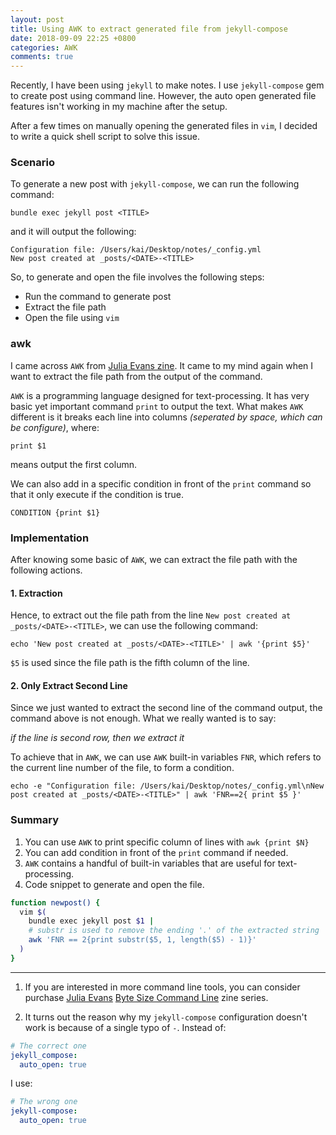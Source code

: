 ```yaml
---
layout: post
title: Using AWK to extract generated file from jekyll-compose
date: 2018-09-09 22:25 +0800
categories: AWK
comments: true
---
```


Recently, I have been using `jekyll` to make notes. I use `jekyll-compose`
gem to create post using command line. However, the auto open generated file
features isn't working in my machine after the setup.

After a few times on manually opening the generated files in `vim`, I decided
to write a quick shell script to solve this issue.

### Scenario
To generate a new post with `jekyll-compose`, we can run the following command:
```
bundle exec jekyll post <TITLE>
```

and it will output the following:

```
Configuration file: /Users/kai/Desktop/notes/_config.yml
New post created at _posts/<DATE>-<TITLE>
```

So, to generate and open the file involves the following steps:

- Run the command to generate post
- Extract the file path
- Open the file using `vim`

### awk
I came across `AWK` from [Julia Evans zine][1]. It came to my mind again when I want
to extract the file path from the output of the command.

`AWK` is a programming language designed for text-processing. It has very basic
yet important command `print` to output the text. What makes `AWK` different is
it breaks each line into columns _(seperated by space, which can be configure)_, where:

```
print $1
```

means output the first column.

We can also add in a specific condition in front of the `print` command so that
it only execute if the condition is true.

```
CONDITION {print $1}
```

### Implementation
After knowing some basic of `AWK`, we can extract the file path with the
following actions.

#### 1. Extraction
Hence, to extract out the file path from the line `New post created at _posts/<DATE>-<TITLE>`,
we can use the following command:

```
echo 'New post created at _posts/<DATE>-<TITLE>' | awk '{print $5}'
```

`$5` is used since the file path is the fifth column of the line.

#### 2. Only Extract Second Line
Since we just wanted to extract the second line of the command output, the
command above is not enough. What we really wanted is to say:

_if the line is second row, then we extract it_

To achieve that in `AWK`, we can use `AWK` built-in variables `FNR`, which
refers to the current line number of the file, to form a condition.

```
echo -e "Configuration file: /Users/kai/Desktop/notes/_config.yml\nNew post created at _posts/<DATE>-<TITLE>" | awk 'FNR==2{ print $5 }'
```

### Summary
1. You can use `AWK` to print specific column of lines with `awk {print $N}`
2. You can add condition in front of the `print` command if needed.
3. `AWK` contains a handful of built-in variables that are useful for
   text-processing.
4. Code snippet to generate and open the file.
```bash
function newpost() {
  vim $(
    bundle exec jekyll post $1 |
    # substr is used to remove the ending '.' of the extracted string
    awk 'FNR == 2{print substr($5, 1, length($5) - 1)}'
  )
}
```

---
1. If you are interested in more command line tools, you can consider purchase
[Julia Evans][2] [Byte Size Command Line][3] zine series.

2. It turns out the reason why my `jekyll-compose` configuration doesn't work is
  because of a single typo of `-`. Instead of:
```yml
# The correct one
jekyll_compose:
  auto_open: true
```
  I use:
```yml
# The wrong one
jekyll-compose:
  auto_open: true
```


[1]: https://twitter.com/b0rk/status/1000604334026055681
[2]: https://twitter.com/b0rk
[3]: https://gumroad.com/l/bite-size-command-line

